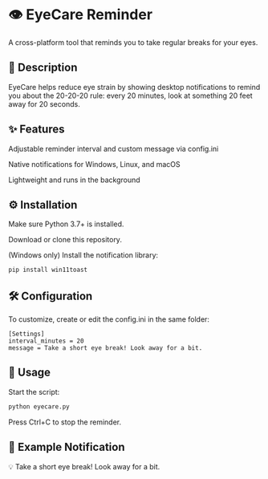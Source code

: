 # 👁️ EyeCare Reminder
A cross-platform tool that reminds you to take regular breaks for your eyes.

## 📝 Description
EyeCare helps reduce eye strain by showing desktop notifications to remind you about the 20-20-20 rule: every 20 minutes, look at something 20 feet away for 20 seconds.

## ✨ Features
Adjustable reminder interval and custom message via config.ini

Native notifications for Windows, Linux, and macOS

Lightweight and runs in the background

## ⚙️ Installation
Make sure Python 3.7+ is installed.

Download or clone this repository.

(Windows only) Install the notification library:

```bash
pip install win11toast
```

## 🛠️ Configuration
To customize, create or edit the config.ini in the same folder:

```
[Settings]
interval_minutes = 20
message = Take a short eye break! Look away for a bit.
```


## 🚀 Usage
Start the script:

```bash
python eyecare.py
```
Press Ctrl+C to stop the reminder.

## 🔔 Example Notification
💡 Take a short eye break! Look away for a bit.